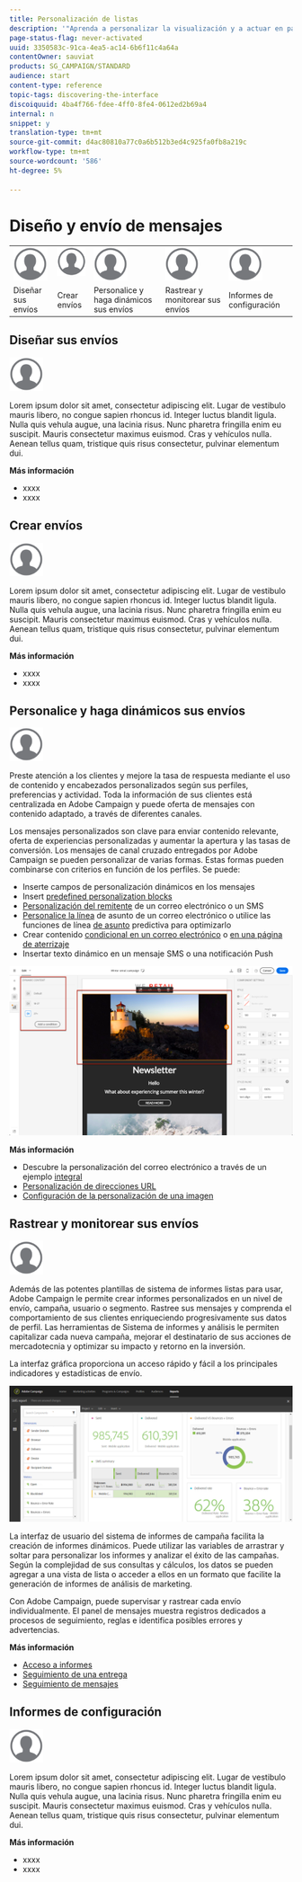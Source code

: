 ```yaml
---
title: Personalización de listas
description: '"Aprenda a personalizar la visualización y a actuar en pantallas de lista en Adobe Campaign Standard:ordenar, filtrar, eliminar o duplicar elementos. Las pantallas de Listas muestran elementos de uno o varios recursos determinados."'
page-status-flag: never-activated
uuid: 3350583c-91ca-4ea5-ac14-6b6f11c4a64a
contentOwner: sauviat
products: SG_CAMPAIGN/STANDARD
audience: start
content-type: reference
topic-tags: discovering-the-interface
discoiquuid: 4ba4f766-fdee-4ff0-8fe4-0612ed2b69a4
internal: n
snippet: y
translation-type: tm+mt
source-git-commit: d4ac80810a77c0a6b512b3ed4c925fa0fb8a219c
workflow-type: tm+mt
source-wordcount: '586'
ht-degree: 5%

---
```



# Diseño y envío de mensajes

<table>
<tr>
    <td valign="top">
        <a href="../../start/using/work-with-audiences.md"><img width="60px" alt="condiciones" src="assets/icon_profile.svg"/></a>
    </td>
    <td valign="top">
        <a href="../../api/using/creating-a-service.md"><img width="60px" alt="condiciones" src="assets/icon_profile.svg"/></a>
    </td>
    <td valign="top">
        <a href="../../api/using/interacting-with-custom-resources.md"><img width="60px" alt="condiciones" src="assets/icon_profile.svg"/></a>
    </td>
    <td valign="top">
        <a href="../../api/using/interacting-with-marketing-history.md"><img width="60px" alt="condiciones" src="assets/icon_profile.svg"/></a>
    </td>
    <td valign="top">
        <a href="../../api/using/interacting-with-marketing-history.md"><img width="60px" alt="condiciones" src="assets/icon_profile.svg"/></a>
    </td>
</tr>
<tr>
<td>Diseñar sus envíos</td>
<td>Crear envíos</td>
<td>Personalice y haga dinámicos sus envíos</td>
<td>Rastrear y monitorear sus envíos</td>
<td>Informes de configuración</td>
</tr>
</table>

## Diseñar sus envíos

<img width="60px" alt="condiciones" src="assets/icon_profile.svg"/>

Lorem ipsum dolor sit amet, consectetur adipiscing elit. Lugar de vestibulo mauris libero, no congue sapien rhoncus id. Integer luctus blandit ligula. Nulla quis vehula augue, una lacinia risus. Nunc pharetra fringilla enim eu suscipit. Mauris consectetur maximus euismod. Cras y vehículos nulla. Aenean tellus quam, tristique quis risus consectetur, pulvinar elementum dui.

**Más información**

* xxxx
* xxxx

## Crear envíos

<img width="60px" alt="condiciones" src="assets/icon_profile.svg"/>

Lorem ipsum dolor sit amet, consectetur adipiscing elit. Lugar de vestibulo mauris libero, no congue sapien rhoncus id. Integer luctus blandit ligula. Nulla quis vehula augue, una lacinia risus. Nunc pharetra fringilla enim eu suscipit. Mauris consectetur maximus euismod. Cras y vehículos nulla. Aenean tellus quam, tristique quis risus consectetur, pulvinar elementum dui.

**Más información**

* xxxx
* xxxx

## Personalice y haga dinámicos sus envíos

<img width="60px" alt="condiciones" src="assets/icon_profile.svg"/>

Preste atención a los clientes y mejore la tasa de respuesta mediante el uso de contenido y encabezados personalizados según sus perfiles, preferencias y actividad. Toda la información de sus clientes está centralizada en Adobe Campaign y puede oferta de mensajes con contenido adaptado, a través de diferentes canales.

Los mensajes personalizados son clave para enviar contenido relevante, oferta de experiencias personalizadas y aumentar la apertura y las tasas de conversión. Los mensajes de canal cruzado entregados por Adobe Campaign se pueden personalizar de varias formas. Estas formas pueden combinarse con criterios en función de los perfiles. Se puede:

* Inserte campos de personalización [](../../designing/using/personalization.md#inserting-a-personalization-field) dinámicos en los mensajes
* Insert [predefined personalization blocks](../../designing/using/personalization.md#adding-a-content-block)
* [Personalización del remitente](../../designing/using/subject-line.md) de un correo electrónico o un SMS
* [Personalice la línea](../../designing/using/subject-line.md) de asunto de un correo electrónico o utilice las funciones de línea [de asunto](../../designing/using/subject-line.md#subject-line) predictiva para optimizarlo
* Crear contenido [condicional en un correo electrónico](../../designing/using/personalization.md#defining-dynamic-content-in-an-email) o [en una página de aterrizaje](../../channels/using/designing-a-landing-page.md#defining-dynamic-content-in-a-landing-page)
* Insertar texto [](../../channels/using/defining-dynamic-text.md) dinámico en un mensaje SMS o una notificación Push

![](assets/delivery_content_43.png)

**Más información**

* Descubre la personalización del correo electrónico a través de un ejemplo [integral](../../designing/using/personalization.md#example-email-personalization)
* [Personalización de direcciones URL](../../designing/using/personalization.md#personalizing-urls)
* [Configuración de la personalización de una imagen](../../designing/using/personalization.md#personalizing-an-image-source)

## Rastrear y monitorear sus envíos

<img width="60px" alt="condiciones" src="assets/icon_profile.svg"/>

Además de las potentes plantillas de sistema de informes listas para usar, Adobe Campaign le permite crear informes personalizados en un nivel de envío, campaña, usuario o segmento. Rastree sus mensajes y comprenda el comportamiento de sus clientes enriqueciendo progresivamente sus datos de perfil. Las herramientas de Sistema de informes y análisis le permiten capitalizar cada nueva campaña, mejorar el destinatario de sus acciones de mercadotecnia y optimizar su impacto y retorno en la inversión.

La interfaz gráfica proporciona un acceso rápido y fácil a los principales indicadores y estadísticas de envío.

![](assets/dynamic_report_intro.png)

La interfaz de usuario del sistema de informes de campaña facilita la creación de informes dinámicos. Puede utilizar las variables de arrastrar y soltar para personalizar los informes y analizar el éxito de las campañas. Según la complejidad de sus consultas y cálculos, los datos se pueden agregar a una vista de lista o acceder a ellos en un formato que facilite la generación de informes de análisis de marketing.

Con Adobe Campaign, puede supervisar y rastrear cada envío individualmente. El panel de mensajes muestra registros dedicados a procesos de seguimiento, reglas e identifica posibles errores y advertencias.


**Más información**

* [Acceso a informes](../../reporting/using/about-dynamic-reports.md)
* [Seguimiento de una entrega](../../sending/using/monitoring-a-delivery.md)
* [Seguimiento de mensajes](../../sending/using/tracking-messages.md)

## Informes de configuración

<img width="60px" alt="condiciones" src="assets/icon_profile.svg"/>

Lorem ipsum dolor sit amet, consectetur adipiscing elit. Lugar de vestibulo mauris libero, no congue sapien rhoncus id. Integer luctus blandit ligula. Nulla quis vehula augue, una lacinia risus. Nunc pharetra fringilla enim eu suscipit. Mauris consectetur maximus euismod. Cras y vehículos nulla. Aenean tellus quam, tristique quis risus consectetur, pulvinar elementum dui.

**Más información**

* xxxx
* xxxx
